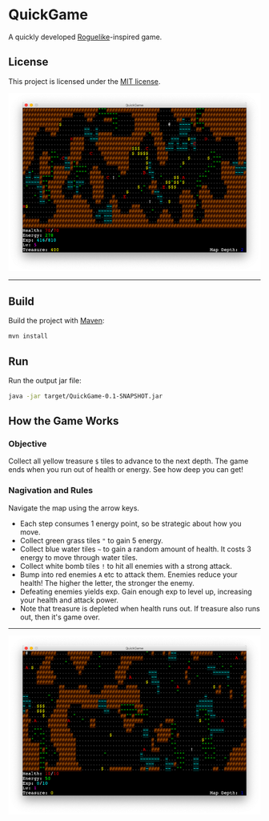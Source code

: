 # QuickGame
A quickly developed [Roguelike](https://en.wikipedia.org/wiki/Roguelike)-inspired game.

## License
This project is licensed under the [MIT license](LICENSE.txt).

![Level 5](https://github.com/aaroncarsonart/QuickGame/blob/master/screenshots/level5.png?raw=true "Level 5")

--------------------------------------------------------------------------------------

## Build
Build the project with [Maven](https://maven.apache.org/):

```bash
mvn install
```

## Run
Run the output jar file:

```bash
java -jar target/QuickGame-0.1-SNAPSHOT.jar
```

## How the Game Works

### Objective
Collect all yellow treasure `$` tiles to advance to the next depth. The game ends
when you run out of health or energy.  See how deep you can get!

### Nagivation and Rules
Navigate the map using the arrow keys.
- Each step consumes 1 energy point, so be strategic about how you move.
- Collect green grass tiles `"` to gain 5 energy.
- Collect blue water tiles `~` to gain a random amount of health. It costs 3 energy to
  move through water tiles.
- Collect white bomb tiles `!` to hit all enemies with a strong attack.
- Bump into red enemies `A` etc to attack them.  Enemies reduce your health!  The higher
  the letter, the stronger the enemy.
- Defeating enemies yields exp.  Gain enough exp to level up, increasing your health
  and attack power.
- Note that treasure is depleted when health runs out.  If treasure also runs out, then
  it's game over.

--------------------------------------------------------------------------------------

![Level 1](https://github.com/aaroncarsonart/QuickGame/blob/master/screenshots/level1.png?raw=true "Level 1")
